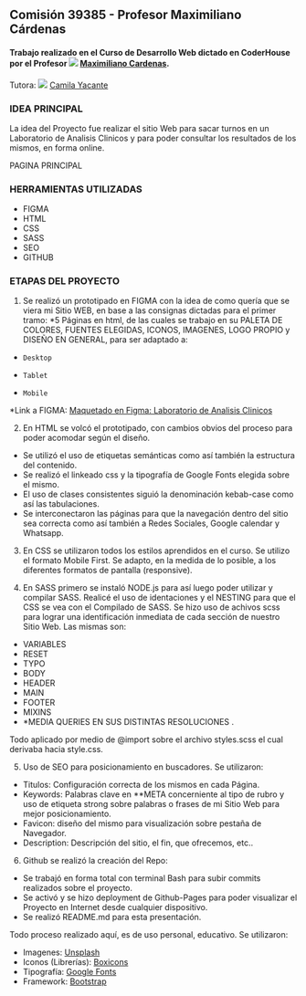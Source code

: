 ## Comisión 39385 - Profesor Maximiliano Cárdenas

#### Trabajo realizado en el Curso de Desarrollo Web dictado en CoderHouse por el Profesor [![](https://icons-for-free.com/download-icon-linked+linkedin+icon+icon-1320194801197496824_24.ico)](https://icons-for-free.com/download-icon-linked+linkedin+icon+icon-1320194801197496824_24.ico) [Maximiliano Cardenas](https://www.linkedin.com/in/cardenas-maximiliano/ "Linkedin - Maximiliano Cardenas").

Tutora: [![](https://icons-for-free.com/download-icon-linked+linkedin+icon+icon-1320194801197496824_24.ico)](https://icons-for-free.com/download-icon-linked+linkedin+icon+icon-1320194801197496824_24.ico) [Camila Yacante](https://ar.linkedin.com/in/camila-yacante-a255a216b "Linkedin - Camila Yacante")

### IDEA PRINCIPAL

La idea del Proyecto fue realizar el sitio Web para sacar turnos en un Laboratorio de Analisis Clinicos y para poder consultar los resultados de los mismos, en forma online.

PAGINA PRINCIPAL

### HERRAMIENTAS UTILIZADAS

- FIGMA
- HTML
- CSS
- SASS
- SEO
- GITHUB

### ETAPAS DEL PROYECTO

1. Se realizó un prototipado en FIGMA con la idea de como quería que se viera mi Sitio WEB, en base a las consignas dictadas para el primer tramo: \*5 Páginas en html, de las cuales se trabajo en su PALETA DE COLORES, FUENTES ELEGIDAS, ICONOS, IMAGENES, LOGO PROPIO y DISEÑO EN GENERAL, para ser adaptado a:

-     Desktop
-     Tablet
-     Mobile

\*Link a FIGMA: [Maquetado en Figma: Laboratorio de Analisis Clinicos](http://https://www.figma.com/file/oVPcXW0aDwhmfFTeT7SPPa/Primera-preentrega-vdt?type=design&node-id=60%3A88&t=2m7ndCumTY6do0dA-1 "Maquetado en Figma: Laboratorio de Analisis Clinicos")

2. En HTML se volcó el prototipado, con cambios obvios del proceso para poder acomodar según el diseño.

- Se utilizó el uso de etiquetas semánticas como así también la estructura del contenido.
- Se realizó el linkeado css y la tipografía de Google Fonts elegida sobre el mismo.
- El uso de clases consistentes siguió la denominación kebab-case como así las tabulaciones.
- Se interconectaron las páginas para que la navegación dentro del sitio sea correcta como así también a Redes Sociales, Google calendar y Whatsapp.

3. En CSS se utilizaron todos los estilos aprendidos en el curso. Se utilizo el formato Mobile First.
   Se adapto, en la medida de lo posible, a los diferentes formatos de pantalla (responsive).

4. En SASS primero se instaló NODE.js para así luego poder utilizar y compilar SASS. Realicé el uso de identaciones y el NESTING para que el CSS se vea con el Compilado de SASS.
   Se hizo uso de achivos scss para lograr una identificación inmediata de cada sección de nuestro Sitio Web. Las mismas son:

- VARIABLES
- RESET
- TYPO
- BODY
- HEADER
- MAIN
- FOOTER
- MIXINS
- \*MEDIA QUERIES EN SUS DISTINTAS RESOLUCIONES .

Todo aplicado por medio de @import sobre el archivo styles.scss el cual derivaba hacia style.css.

5. Uso de SEO para posicionamiento en buscadores. Se utilizaron:

- Titulos: Configuración correcta de los mismos en cada Página.
- Keywords: Palabras clave en \*\*META concerniente al tipo de rubro y uso de etiqueta strong sobre palabras o frases de mi Sitio Web para mejor posicionamiento.
- Favicon: diseño del mismo para visualización sobre pestaña de Navegador.
- Description: Descripción del sitio, el fin, que ofrecemos, etc..

6. Github se realizó la creación del Repo:

- Se trabajó en forma total con terminal Bash para subir commits realizados sobre el proyecto.
- Se activó y se hizo deployment de Github-Pages para poder visualizar el Proyecto en Internet desde cualquier dispositivo.
- Se realizó README.md para esta presentación.

Todo proceso realizado aquí, es de uso personal, educativo. Se utilizaron:

- Imagenes: [Unsplash](https://unsplash.com/ "Unsplash")
- Iconos (Librerías): [Boxicons](http://https://boxicons.com "Boxicons")
- Tipografía: [Google Fonts](https://fonts.google.com/ "Google Fonts")
- Framework: [Bootstrap](https://getbootstrap.com/ "Bootstrap")
